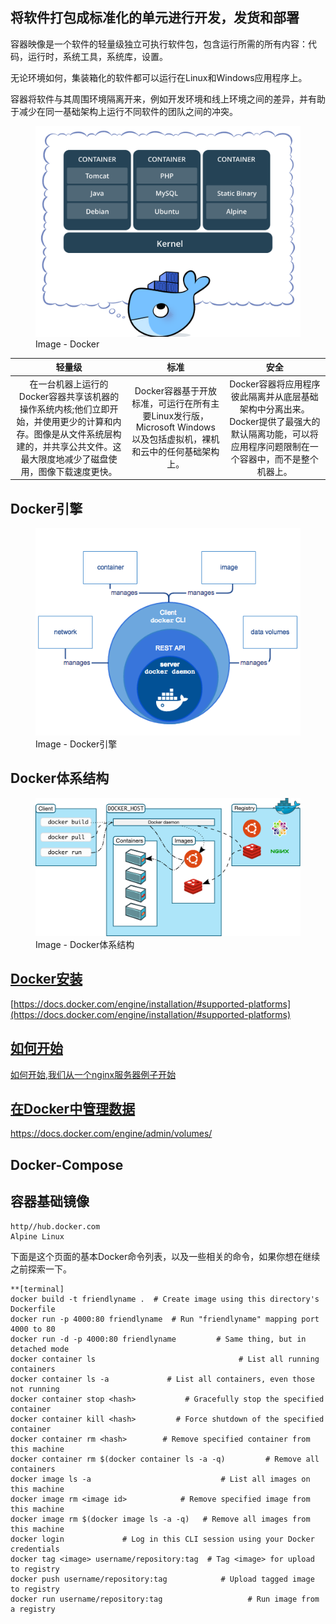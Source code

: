 <!-- toc -->

## 将软件打包成标准化的单元进行开发，发货和部署

容器映像是一个软件的轻量级独立可执行软件包，包含运行所需的所有内容：代码，运行时，系统工具，系统库，设置。

无论环境如何，集装箱化的软件都可以运行在Linux和Windows应用程序上。

容器将软件与其周围环境隔离开来，例如开发环境和线上环境之间的差异，并有助于减少在同一基础架构上运行不同软件的团队之间的冲突。


<figure>
    <img src="/assets/about-docker.png" width="700"   alt="Docker">
    <figcaption>Image - Docker</figcaption>
</figure>


| 轻量级 | 标准 | 安全 |
| :---: | :---: | :---: |
| 在一台机器上运行的Docker容器共享该机器的操作系统内核;他们立即开始，并使用更少的计算和内存。图像是从文件系统层构建的，并共享公共文件。这最大限度地减少了磁盘使用，图像下载速度更快。 | Docker容器基于开放标准，可运行在所有主要Linux发行版，Microsoft Windows以及包括虚拟机，裸机和云中的任何基础架构上。 | Docker容器将应用程序彼此隔离并从底层基础架构中分离出来。Docker提供了最强大的默认隔离功能，可以将应用程序问题限制在一个容器中，而不是整个机器上。 |

## Docker引擎

<figure>
    <img src="/assets/engine-components-flow.png" width="600"  alt="Docker引擎">
    <figcaption>Image - Docker引擎</figcaption>
</figure>


## Docker体系结构

<figure>
<img src="/assets/Docker体系结构.svg" width="800" alt="Docker体系结构">
<figcaption>Image - Docker体系结构</figcaption>
</figure>

## [Docker安装](https://docs.docker.com/engine/installation/#supported-platforms)

[https://docs.docker.com/engine/installation/#supported-platforms](https://docs.docker.com/engine/installation/#supported-platforms)


## [如何开始](/share/examples/nginx/README.md "如何开始")

[如何开始,我们从一个nginx服务器例子开始](/share/examples/nginx/README.md "如何开始")

## [在Docker中管理数据](https://docs.docker.com/engine/admin/volumes/)

https://docs.docker.com/engine/admin/volumes/

## Docker-Compose

## 容器基础镜像
    http//hub.docker.com
    Alpine Linux


下面是这个页面的基本Docker命令列表，以及一些相关的命令，如果你想在继续之前探索一下。

```
**[terminal]    
docker build -t friendlyname .  # Create image using this directory's Dockerfile
docker run -p 4000:80 friendlyname  # Run "friendlyname" mapping port 4000 to 80
docker run -d -p 4000:80 friendlyname         # Same thing, but in detached mode
docker container ls                                # List all running containers
docker container ls -a             # List all containers, even those not running
docker container stop <hash>           # Gracefully stop the specified container
docker container kill <hash>         # Force shutdown of the specified container
docker container rm <hash>        # Remove specified container from this machine
docker container rm $(docker container ls -a -q)         # Remove all containers
docker image ls -a                             # List all images on this machine
docker image rm <image id>            # Remove specified image from this machine
docker image rm $(docker image ls -a -q)   # Remove all images from this machine
docker login             # Log in this CLI session using your Docker credentials
docker tag <image> username/repository:tag  # Tag <image> for upload to registry
docker push username/repository:tag            # Upload tagged image to registry
docker run username/repository:tag                   # Run image from a registry
```






